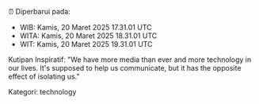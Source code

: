 ⏰ Diperbarui pada:
- WIB: Kamis, 20 Maret 2025 17.31.01 UTC
- WITA: Kamis, 20 Maret 2025 18.31.01 UTC
- WIT: Kamis, 20 Maret 2025 19.31.01 UTC

Kutipan Inspiratif:
"We have more media than ever and more technology in our lives. It's supposed to help us communicate, but it has the opposite effect of isolating us."


Kategori: technology

